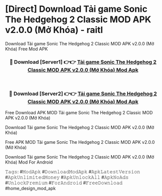 # [Direct] Download Tải game Sonic The Hedgehog 2 Classic MOD APK v2.0.0 (Mở Khóa) - raitl
Download Tải game Sonic The Hedgehog 2 Classic MOD APK v2.0.0 (Mở Khóa) Free Mod APK

<div align="center">
<h3>🔴 Download [Server1] 👉👉 <a href="https://apk-comot.site?title=Tải_game_Sonic_The_Hedgehog_2_Classic_MOD_APK_v2.0.0_(Mở_Khóa)">Tải game Sonic The Hedgehog 2 Classic MOD APK v2.0.0 (Mở Khóa) Mod Apk</a></h3><br>

<h3>🔴 Download [Server2] 👉👉 <a href="https://apk-comot.site?title=Tải_game_Sonic_The_Hedgehog_2_Classic_MOD_APK_v2.0.0_(Mở_Khóa)">Tải game Sonic The Hedgehog 2 Classic MOD APK v2.0.0 (Mở Khóa) Mod Apk</a></h3>
</div>


Free Download APK MOD Tải game Sonic The Hedgehog 2 Classic MOD APK v2.0.0 (Mở Khóa)

Download Tải game Sonic The Hedgehog 2 Classic MOD APK v2.0.0 (Mở Khóa) 

Free APK MOD Tải game Sonic The Hedgehog 2 Classic MOD APK v2.0.0 (Mở Khóa) 

Download Tải game Sonic The Hedgehog 2 Classic MOD APK v2.0.0 (Mở Khóa) Mod For Android

𝚃𝚊𝚐𝚜: #𝙼𝚘𝚍𝙰𝚙𝚔 #𝙳𝚘𝚠𝚗𝚕𝚘𝚊𝚍𝙼𝚘𝚍𝙰𝚙𝚔 #𝙰𝚙𝚔𝙻𝚊𝚝𝚎𝚜𝚝𝚅𝚎𝚛𝚜𝚒𝚘𝚗 #𝙰𝚙𝚔𝚄𝚗𝚕𝚒𝚖𝚒𝚝𝚎𝚍𝙼𝚘𝚗𝚎𝚢 #𝙰𝚙𝚔𝚄𝚗𝚕𝚘𝚌𝚔𝙰𝚕𝚕 #𝙰𝚙𝚔𝙽𝚘𝙰𝚍𝚜 #𝚄𝚗𝚕𝚘𝚌𝚔𝙿𝚛𝚎𝚖𝚒𝚞𝚖 #𝙵𝚘𝚛𝙰𝚗𝚍𝚛𝚘𝚒𝚍 #𝙵𝚛𝚎𝚎𝙳𝚘𝚠𝚗𝚕𝚘𝚊𝚍 #home_design_mod_apk